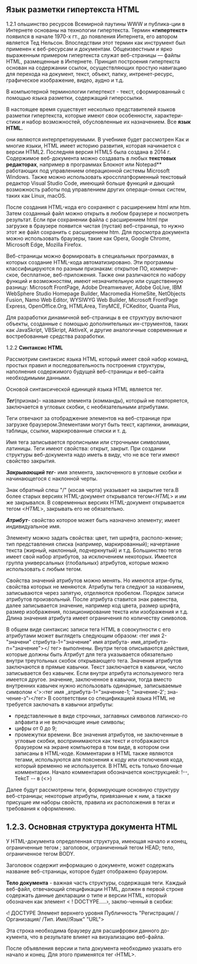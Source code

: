 ## Язык разметки гипертекста HTML

1.2.1 ольшинство ресурсов Всемирной паутины WWW и публика-ции в Интернете основаны на технологии гипертекста. Термин **«гипертекст»** появился в начале 1970-х гт., до появления Интернета, его автором является Тед Нельсон. Впоследствии этот термин как инструмент был применен к веб-ресурсам и документам. Общеизвестным и ярко выраженным примером гипертекста служат веб-страницы — файлы HTML, размещенные в Интернете. Принцип построения гипертекста основан на содержании ссылок, осуществляющих простую навигацию для перехода на документ, текст, объект, папку, интренет-ресурс, графическое изображение, видео, аудно и т.д.

В компьютерной терминологии гипертекст - текст, сформированный с помощью языка разметки, содержащий гиперссылки.

В настоящее время существует несколько представителей языков разметки гипертекста, которые имеют свои особенности, характери-стики и набор возможностей, обусловленные их назначением. Все
**язык HTML.**

они являются интерпретируемыми. В учебнике будет рассмотрен Как и многие языки, HTML имеет историю развития, которая начинается с версии HTML2. Последняя версия HTML5 была создана в 2014 г.
Содержимое веб-документа можно создавать в любых **текстовых редакторах**, например в программах Блокнот или Notepad** работающих под управлением операционной системы Microsoft
Windows. Также можно использовать кроссплатформенный текстовый редактор Visual Studio Code, имеющий больше функций и дающий возможность работы под управлением других операци-онных систем, таких как Linux, macOS.

После создания HTML-кода его сохраняют с расширением html или htm. Затем созданный файл можно открыть в любом браузере и посмотреть результат. Если при сохранении файла с расширением html при загрузке в браузере появится чистая (пустая) веб-страница, то нужно этот же файл сохранить с расширением htm.
Для просмотра документа можно использовать браузеры, такие как
Opera, Google Chrome, Microsoft Edge, Mozilla Firefox.

Веб-страницы можно формировать в специальных программах, в которых создание HTML-кода автоматизировано. Эти программы классифицируются по разным признакам: открытое ПО, коммерче-ское, бесплатное, веб-приложения. Также они различаются по набору функций и возможностям, имеют незначительную или существенную разницу: Microsoft FrontPage, Adobe Dreamweaver,
Adobe GoLive, IBM WebSphere Studio Homepage Builder, Macromedia HomeSite, NetObjects Fusion, Namo Web Editor, WYSIWYG Web Builder, Microsoft FrontPage Express, OpenOffice.Org, HTMLArea, TinyMCE, FCKeditor, Quanta Plus,

Для разработки динамичной веб-страницы в ее структуру включают объекты, созданные с помощью дополнительных ин-струментов, таких как JavaSkript, VBSkript, AktiveX, и другие аналогичные современные и востребованные средства разработки.


1.2.2 __Синтаксис HTML__

Рассмотрим синтаксис языка HTML который имеет свой набор команд, простых правил и последовательность построения структуры, наполнения содержимого будущей веб-страницы и веб-сайта необходимыми данными.

Основой синтаксической единицей языка HTML является тег.

___Тег___(признак)- название элемента (комманды), который не повторяется, заключается в угловых скобки, с необязательными атрибутами.

Теги отвечают за отобраджение элементов на веб-странице при загрузке браузером.Элементами могут быть текст, картинки, анимации, таблицы, ссылки, маркированные списки и т. д.

Имя тега записывается прописными или строчными символами, латиницы. Теги имеют свойства: открыт, закрыт. При создании структуры веб-документа надо иметь в виду, что не все теги имеют свойство закрытия.

___Закрывающий тег___- имя элемента, заключенного в угловые скобки и начинающегося с наклонной черты.

Знак обратный слеш "/" (косая черта) указывает на закрытие тега.В более старых версиях HTML-документ открывался тегом<*HTML*> и им же закрывался. В современных версиях HTML-документ открывается тегом <*HTML*>, закрывать его не обязательно.

___Атрибут___- свойство которое может быть назначено элементу; имеет индивидуальное имя.

Элементу можно задать свойства: цвет, тип шрифта, располо-жение; тип представления списка (например, маркированный); начертание текста (жирный, наклонный, подчеркнутый) и т.д.
Большинство тегов имеет свой набор атрибутов, за исключением некоторых. Имеется группа универсальных (глобальных) атрибутов, которые можно использовать с любым тегом.

Свойства значений атрибутов можно менять. Но имеются атри-буты, свойства которых не меняются. Атрибуты тега следуют за названием, записываются через запятую, отделяются пробелом.
Порядок записи атрибутов произвольный. После атрибута ставится знак равенства, далее записывается значение, например код цвета, размер шрифта, размер изображения, позиционирование текста или изображения и т.д. Длина значения атрибута имеет ограничения по количеству символов.

В общем виде синтаксис записи тега HTML в совокупности с его атрибутами может выглядеть следующим образом:
‹тег имя
2-"значени" стрибута-1="значение" имя атрибута-
имя_атрибута-п="значение"></ тег>
выполнены.
Внутри тегов описываются действия, которые должны быть
Атрибут для тега указывается обязательно внутри треутольных скобок открывающего тега. Значения атрибутов заключаются в прямые кавычки. Текст заключается в кавычки, число записывается без кавычек. Если внутри атрибута используемого тега имеется другое. значение, заключенное в кавычки, тогда вместо внутренних кавычек нужно использовать одинарные, записываемые символом <'>:‹тег имя _атрибута-1="значение-1; "значение-2'; зна-
чение-з"›</тег>
В соответствии со спецификацией языка HTML не требуется
заключать в кавычки атрибуты:
* представленные в виде строчных, заглавных символов латинско-го алфавита и не включающие иные символы;
* цифры от 0 до 9;
* промежутки времени.
Все значения атрибутов, не заключенные в угловые скобки, воспринимаются как текст и отображаются браузером на экране компьютера в том виде, в котором они записаны в HTML-коде.
Комментарии в HTML также являются тегами, используются аля пояснения к коду или отключения кода, который временно не используется. В HTML есть только блочные комментарии. Начало комментария обозначается конструкцией:
  <!--, TekcT --> !--, TekcT -- в (<>) <!--, TekcT -->
Далее будут рассмотрены теги, формирующие основную структуру веб-страницы; некоторые атрибуты, привязанные к ним, а также присущие им наборы свойств, правила их расположения в тегах и требования к оформлению.

## 1.2.3. Основная структура документа HTML
У HTML-документа определенная структура, имеющая начало и конец, ограниченные тегом <HTML>; заголовок, ограниченный тегом HEAD; тело, ограниченное тегом BODY.

Заголовок содержит информацию о документе, может содержать название веб-страницы, которое будет отображено браузером.

**Тело документа** - важная часть структуры, содержащая теги.
Каждый веб-файл, отвечающий спецификации HTML, должен в первой строке содержать данные декларации о типе и версии
HTML, который обозначен как элемент < ! DOCTYPE.....›, заклю-ченный в скобки:

‹! ДОСТУРЕ Элемент верхнего уровня Публичность
"Peгистрация/ /Организация/ /Тип. Имя//Язык" "URL">

Эта строка необходима браузеру для расшифровки данного до-кумента, что в результате влияет на визуализацию веб-файла.

После объявления версии и типа документа необходимо указать
его начало и конец. Для этого применятся тег ‹HTML>.
